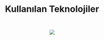 <h1 align="center"> Kullanılan Teknolojiler </h1> <br>
<p align="center">
  <img src ="https://user-images.githubusercontent.com/23511412/43915254-d1d2f446-9c12-11e8-8470-3cfff25f75f1.png" />
</p>
